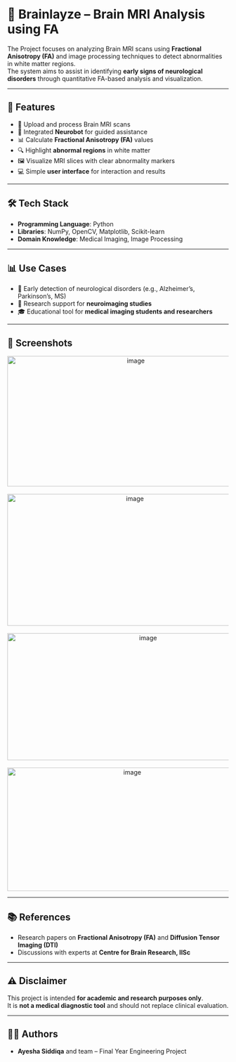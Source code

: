 # 🧠 Brainlayze – Brain MRI Analysis using FA

The Project focuses on analyzing Brain MRI scans using **Fractional Anisotropy (FA)** and image processing techniques to detect abnormalities in white matter regions.  
The system aims to assist in identifying **early signs of neurological disorders** through quantitative FA-based analysis and visualization.

---

## 🚀 Features

- 📂 Upload and process Brain MRI scans  
- 🤖 Integrated **Neurobot** for guided assistance  
- 📊 Calculate **Fractional Anisotropy (FA)** values  
- 🔍 Highlight **abnormal regions** in white matter  
- 🖼️ Visualize MRI slices with clear abnormality markers  
- 💻 Simple **user interface** for interaction and results  

---

## 🛠️ Tech Stack

- **Programming Language**: Python  
- **Libraries**: NumPy, OpenCV, Matplotlib, Scikit-learn  
- **Domain Knowledge**: Medical Imaging, Image Processing  

---

## 📊 Use Cases

- 🧬 Early detection of neurological disorders (e.g., Alzheimer’s, Parkinson’s, MS)  
- 🔬 Research support for **neuroimaging studies**  
- 🎓 Educational tool for **medical imaging students and researchers**  

---

## 📸 Screenshots  

<p align="center">
  <img width="569" height="297" alt="image" src="https://github.com/user-attachments/assets/c44ce3f7-e2bd-4795-b1b8-b64b90ce1557" />
  <br><br>
  <img width="565" height="300" alt="image" src="https://github.com/user-attachments/assets/574312f5-75d7-4e44-ae96-ce5d92fb1691" />
  <br><br>
  <img width="625" height="289" alt="image" src="https://github.com/user-attachments/assets/2520ce34-060b-425e-b501-2504b7403688" />
  <br><br>
  <img width="553" height="281" alt="image" src="https://github.com/user-attachments/assets/5aad6c88-a34a-49f8-bb1c-05ef9eb10350" />
</p>  

---

## 📚 References

- Research papers on **Fractional Anisotropy (FA)** and **Diffusion Tensor Imaging (DTI)**  
- Discussions with experts at **Centre for Brain Research, IISc**  

---

## ⚠️ Disclaimer

This project is intended **for academic and research purposes only**.  
It is **not a medical diagnostic tool** and should not replace clinical evaluation.

---

## 👩‍💻 Authors

- **Ayesha Siddiqa** and team – Final Year Engineering Project  

